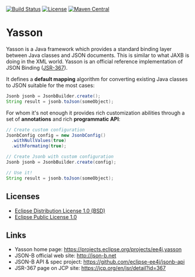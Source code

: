 [![Build Status](https://travis-ci.org/eclipse-ee4j/yasson.svg?branch=master)](https://travis-ci.org/eclipse-ee4j/yasson)
[![License](https://img.shields.io/badge/License-EPL%201.0-green.svg)](https://opensource.org/licenses/EPL-1.0)
[![Maven Central](https://img.shields.io/maven-central/v/org.eclipse/yasson.svg?label=Maven%20Central)](http://search.maven.org/#search%7Cga%7C1%7Cg%3A%22org.eclipse%22%20a%3A%22yasson%22)

# Yasson
Yasson is a Java framework which provides a standard binding layer between Java classes and JSON documents. This is similar to what JAXB is doing in the XML world. Yasson is an official reference implementation of JSON Binding ([JSR-367](https://jcp.org/en/jsr/detail?id=367)).

It defines a **default mapping** algorithm for converting existing Java classes to JSON suitable for the most cases:

```java
Jsonb jsonb = JsonbBuilder.create();
String result = jsonb.toJson(someObject);
```

For whom it's not enough it provides rich customization abilities through a set of **annotations** and rich **programmatic API**: 

```java
// Create custom configuration
JsonbConfig config = new JsonbConfig()
  .withNullValues(true)
  .withFormating(true);

// Create Jsonb with custom configuration
Jsonb jsonb = JsonbBuilder.create(config);

// Use it!
String result = jsonb.toJson(someObject);
```

## Licenses
- [Eclipse Distribution License 1.0 (BSD)](https://projects.eclipse.org/content/eclipse-distribution-license-1.0-bsd)
- [Eclipse Public License 1.0](https://projects.eclipse.org/content/eclipse-public-license-1.0)

## Links
- Yasson home page: https://projects.eclipse.org/projects/ee4j.yasson
- JSON-B official web site: http://json-b.net
- JSON-B API & spec project: https://github.com/eclipse-ee4j/jsonb-api
- JSR-367 page on JCP site: https://jcp.org/en/jsr/detail?id=367
